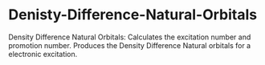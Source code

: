 # Denisty-Difference-Natural-Orbitals
Density Difference Natural Orbitals: Calculates the excitation number and promotion number. Produces the Density Difference Natural orbitals for a electronic excitation.
